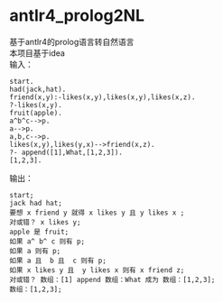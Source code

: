 # antlr4_prolog2NL
基于antlr4的prolog语言转自然语言  
本项目基于idea  
输入：
```
start.
had(jack,hat).
friend(x,y):-likes(x,y),likes(x,y),likes(x,z).
?-likes(x,y).
fruit(apple).
a^b^c-->p.
a-->p.
a,b,c-->p.
likes(x,y),likes(y,x)-->friend(x,z).
?- append([1],What,[1,2,3]).
[1,2,3].
```  
输出：
```
start;
jack had hat;
要想 x friend y 就得 x likes y 且 y likes x ;
对或错？ x likes y;
apple 是 fruit;
如果 a^ b^ c 则有 p;
如果 a 则有 p;
如果 a 且  b 且  c 则有 p;
如果 x likes y 且  y likes x 则有 x friend z;
对或错？ 数组：[1] append 数组：What 成为 数组：[1,2,3];
数组：[1,2,3];
```
